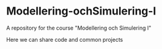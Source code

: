 # Modellering-ochSimulering-I
A repository for the course "Modellering och Simulering I"

Here we can share code and common projects
